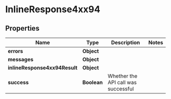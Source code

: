 # InlineResponse4xx94

## Properties
Name | Type | Description | Notes
------------ | ------------- | ------------- | -------------
**errors** | **Object** |  | 
**messages** | **Object** |  | 
**inlineResponse4xx94Result** | **Object** |  | 
**success** | **Boolean** | Whether the API call was successful | 
